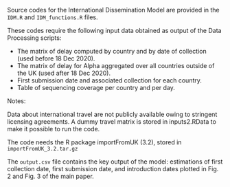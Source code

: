 Source codes for the International Dissemination Model are provided in the `IDM.R` and `IDM_functions.R` files. 

These codes require the following input data obtained as output of the Data Processing scripts:
- The matrix of delay computed by country and by date of collection (used before 18 Dec 2020).
- The matrix of delay for Alpha aggregated over all countries outside of the UK (used after 18 Dec 2020).
- First submission date and associated collection for each country.
- Table of sequencing coverage per country and per day.

Notes:

Data about international travel are not publicly available owing to stringent licensing agreements. A dummy travel matrix is stored in inputs2.RData to make it possible to run the code.

The code needs the R package importFromUK (3.2), stored in `importFromUK_3.2.tar.gz`

The `output.csv` file contains the key output of the model: estimations of first collection date, first submission date, and introduction dates plotted in Fig. 2 and Fig. 3 of the main paper.

